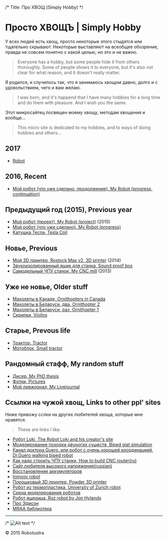 /*
Title: Про ХВОЩ (Simply Hobby)
*/

Просто ХВОЩЪ | Simply Hobby
==========================

У всех людей есть хвощ, просто некоторые этого стыдятся или тщательно скрывают. 
Некоторые выставляют на всеобщее обозрение, правда не совсем понятно с какой целью, 
но это и не важно.

> Everyone has a hobby, but some people hide it from others thoroughly.
Some of people shows it to everyone, but it's also not clear for what reason, and it doesn't really matter.	

Я родился, и случилось так, что я занимаюсь хвощом давно, долго и с удовольствием, 
чего и вам желаю.

>I was born, and it's happend that I have many hobbies for a long time and do them with pleasure.
And I wish you the same.

Этот микросайтец посвящен моему хвощу, методам хвощения и вообще...

>This micro site is dedicated to my hobbies, and to ways of doing hobbies and others...

2017
----
+ [Robot](my-robot-done3)


2016, Recent
------------
+ [Мой робот (что уже сделано, продолжение), My Robot (progress, continuation)](my-robot-done2)

Предыдущий год (2015), Previous year
--------------------------

+ [Мой робот (проект), My Robot (project)](my-robot) (2015)
+ [Мой робот (что уже сделано), My Robot (progress)](my-robot-done)
+ [Катушка Тесла, Tesla Coil](tesla-coil)

Новье, Previous
---------------

+ [Мой 3D принтер, Rostock Max v2, 3D printer](3d-printer) (2014)
+ [Звукоизолированный ящик для станка, Sound proof box](sound-box)
+ [Самодельный ЧПУ станок, My CNC mill](my-cnc-mill) (2013)

Уже не новье, Older stuff
-------------------------

+ [Махолеты в Канаде, Ornithopters in Canada](maholet3)
+ [Махолеты в Беларуси, два, Ornithopter 2](maholet2)
+ [Махолеты в Беларуси, раз, Ornithopter 1](maholet1)
+ [Скрипки, Violins](violins)

Старье, Prevous life
--------------------

+ [Трактор, Tractor](traktor)
+ [Мотоблок, Small tractor](motoblok)


Рандомный стафф, My random stuff
--------------------------------

+ [Дисер, My PhD thesis](http://mitm.mooo.com/~onick/diser/DISER.pdf)
+ [Фотки, Pictures](gallery)
+ [Мой ливжорнал, My Livejournal](http://maholet.livejournal.com)

Ссылки на чужой хвощ, Links to other ppl' sites
-----------------------------------------------

Ниже привожу сслки на других любителей хвоща, которые мне нравятся.

> These are links I like.

+ [Робот Loki, The Robot Loki and his creator's site](http://www.dshinsel.com/loki/)
+ [Моделирование походки двуногих существ, Biped giat simulation](http://www.goatstream.com/research/papers/SA2013/)
+ [Канал доктора Guero, или робот с очень хорошей координацией, Dr.Guero walking biped robot](https://www.youtube.com/user/DrGuero2001/videos)
+ [Как надо строить ЧПУ станки, How to build CNC router(ru) ](http://forum.rcdesign.ru/f111/thread384652.html)
+ [Сайт любителя высокого напряжения(russian)](http://acdc.foxylab.com/)
+ [Восстановление аккумуляторов](http://gzip.ru/home/vosstanovlenie_gelevyh_kislotno_svincovyh_akkumuljatorov_ups.htm)
+ [Inmoov robot](http://inmoov.fr/)
+ [Порошковый 3D принтер, Powder 3D printer](http://pwdr.github.io/)
+ [Робот из термопластика, University of Zurich robot](http://www.expo21xx.com/automation21xx/17887_st3_university/default.htm)
+ [Среда моделирования роботов](http://gazebosim.org/)
+ [Робот ящерица, Roz robot by Jon Hylands](http://blog.huv.com/)
+ [Про Эдисон](http://habrahabr.ru/company/intel/blog/260471/)
+ [MRAA библиотека](http://geektimes.ru/company/intel/blog/260998/)
- - -

/*
![Alt text](../p1.jpg "Test image")
*/

<div class="footer">
        &copy; 2015 Robotustra
</div>
